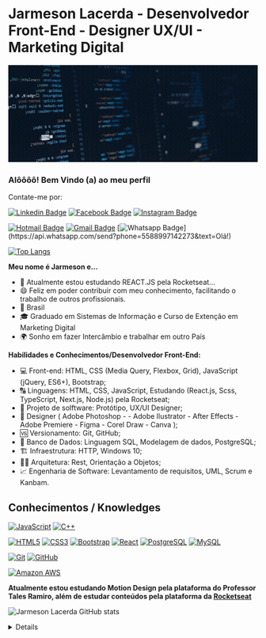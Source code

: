 
<!--
### Hi there 👋
**jarmesonlacerda/jarmesonlacerda** is a ✨ _special_ ✨ repository because its `README.md` (this file) appears on your GitHub profile.
-->
# Jarmeson Lacerda -  Desenvolvedor Front-End - Designer UX/UI - Marketing Digital

![Welcome](/Cover-for-GitHub.gif?raw=true)

### Alôôôô! Bem Vindo (a) ao meu perfil

Contate-me por:

[![Linkedin Badge](https://img.shields.io/badge/-JarmesonLacerda-6633cc?style=flat-square&logo=Linkedin&logoColor=white&link=https://www.linkedin.com/in/jarmeson-lacerda-00960b89/)](https://www.linkedin.com/in/jarmeson-lacerda-00960b89/)    [![Facebook Badge](https://img.shields.io/badge/-Facebook-0078D4?style=flat-square&logo=Facebook&logoColor=white&link=https://www.facebook.com/jarmeson.lacerda/)](https://www.facebook.com/jarmeson.lacerda/)       [![Instagram Badge](https://img.shields.io/badge/-Instagram-E34F26?style=flat-square&logo=Instagram&logoColor=white&link=https://www.instagram.com/jlacerda_dj/)](https://www.instagram.com/jlacerda_dj/)   

[![Hotmail Badge](https://img.shields.io/badge/-Hotmail-0078D4?style=flat-square&logo=microsoft-outlook&logoColor=white&link=mailto:jarmeson-lacerda@hotmail.com)](mailto:jarmeson-lacerda@hotmail.com)     [![Gmail Badge](https://img.shields.io/badge/-Gmail-c14438?style=flat-square&logo=Gmail&logoColor=white&link=mailto:jarmeson.lacerda@gmail.com)](mailto:jarmeson.lacerda@gmail.com)       [![Whatsapp Badge](https://img.shields.io/badge/-Whatsapp-4CA143?style=flat-square&labelColor=4CA143&logo=whatsapp&logoColor=white&link=https://api.whatsapp.com/send?phone=5588997142273&text=Olá!)](https://api.whatsapp.com/send?phone=5588997142273&text=Olá!)


[![Top Langs](https://github-readme-stats.vercel.app/api/top-langs/?username=jarmesonlacerda&layout=compact)](https://github.com/anuraghazra/github-readme-stats)

**Meu nome é Jarmeson e...**

- 🌱 Atualmente estou estudando REACT.JS pela Rocketseat...
- 😄  Feliz em poder contribuir com meu conhecimento, facilitando o trabalho de outros profissionais.
- 🏡  Brasil
- 🎓  Graduado em Sistemas de Informação e Curso de Extenção em Marketing Digital
- 🌍 Sonho em  fazer Intercâmbio  e trabalhar em outro País

**Habilidades e Conhecimentos/Desenvolvedor Front-End:**

- 💻 Front-end: HTML, CSS (Media Query,  Flexbox, Grid), JavaScript (jQuery, ES6+), Bootstrap;
- 🔠 Linguagens: HTML, CSS, JavaScript, Estudando (React.js, Scss, TypeScript, Next.js, Node.js) pela Rocketseat;
- 🎨  Projeto de solftware: Protótipo, UX/UI Designer;
- 🎨 Designer ( Adobe Photoshop - - Adobe Ilustrator - After Effects -Adobe  Premiere - Figma - Corel Draw - Canva );
- 🆚 Versionamento: Git, GitHub;
- 🎲 Banco de Dados: Linguagem SQL, Modelagem de dados, PostgreSQL;
- 🏗️ Infraestrutura: HTTP, Windows 10;
- 👷🏻 Arquitetura: Rest, Orientação a Objetos;
- 📈 Engenharia de Software: Levantamento de requisitos, UML, Scrum e Kanbam.


## Conhecimentos / Knowledges

[![JavaScript](https://img.shields.io/badge/-JavaScript-black?style=flat-square&logo=javascript&link=https://github.com/jarmesonlacerda)](https://github.com/jarmesonlacerda)       [![C++](https://img.shields.io/badge/-C++-00599C?style=flat-square&logo=c++&link=https://github.com/jarmesonlacerda)](https://github.com/jarmesonlacerda)   

[![HTML5](https://img.shields.io/badge/-HTML5-E34F26?style=flat-square&logo=html5&logoColor=white&link=hhttps://github.com/jarmesonlacerda)](https://github.com/jarmesonlacerda)     [![CSS3](https://img.shields.io/badge/-CSS3-1572B6?style=flat-square&logo=css3&link=https://github.com/jarmesonlacerda)](https://github.com/jarmesonlacerda)
[![Bootstrap](https://img.shields.io/badge/-Bootstrap-563D7C?style=flat-square&logo=bootstrap&link=https://getbootstrap.com/)](https://getbootstrap.com/)     [![React](https://img.shields.io/badge/-React-black?style=flat-square&logo=react&link=https://github.com/jarmesonlacerda)](https://github.com/jarmesonlacerda)
[![PostgreSQL](https://img.shields.io/badge/-PostgreSQL-336791?style=flat-square&logo=postgresql&link=https://github.com/jarmesonlacerda)](https://github.com/jarmesonlacerda)
[![MySQL](https://img.shields.io/badge/-MySQL-black?style=flat-square&logo=mysql&logoColor=white&link=https://github.com/jarmesonlacerda)](https://github.com/jarmesonlacerda)

[![Git](https://img.shields.io/badge/-Git-black?style=flat-square&logo=git&link=https://github.com/jarmesonlacerda)](https://github.com/jarmesonlacerda)
[![GitHub](https://img.shields.io/badge/-GitHub-181717?style=flat-square&logo=github&link=https://github.com/jarmesonlacerda)](https://github.com/jarmesonlacerda)

[![Amazon AWS](https://img.shields.io/badge/Amazon%20AWS-232F3E?style=flat-square&logo=amazon-aws&link=https://github.com/jarmesonlacerda)](https://github.com/jarmesonlacerda)

**Atualmente estou estudando  Motion Design pela plataforma do Professor Tales Ramiro, além de estudar conteúdos pela plataforma da [Rocketseat](https://rocketseat.com.br/)**


![Jarmeson Lacerda GitHub stats](https://github-readme-stats.vercel.app/api?username=anuraghazra&show_icons=true&theme=radical)
<details>
  <sumary> <b> Things to know about me... </b> <i>(click to expand!)</i> </sumary>

<br>
  This is going to be hidden.
</details>


